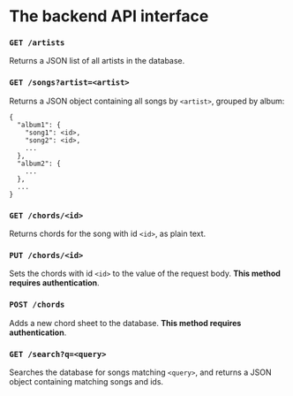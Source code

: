 # The backend API interface


### `GET /artists`

Returns a JSON list of all artists in the database.


### `GET /songs?artist=<artist>`

Returns a JSON object containing all songs by `<artist>`, grouped by album:
```
{
  "album1": {
    "song1": <id>,
    "song2": <id>,
    ...
  },
  "album2": {
    ...
  },
  ...
}
```


### `GET /chords/<id>`

Returns chords for the song with id `<id>`, as plain text.


### `PUT /chords/<id>`

Sets the chords with id `<id>` to the value of the request body. **This method requires authentication**.


### `POST /chords`

Adds a new chord sheet to the database. **This method requires authentication**.


### `GET /search?q=<query>`

Searches the database for songs matching `<query>`, and returns a JSON object containing matching songs and ids.